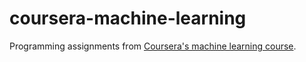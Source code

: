 # coursera-machine-learning
Programming assignments from [Coursera's machine learning course](https://coursera.org/learn/machine-learning).
